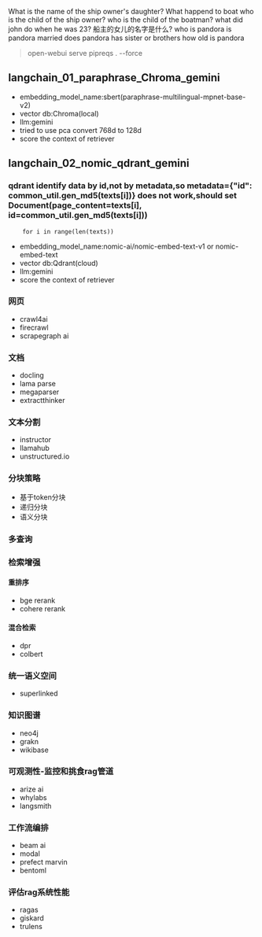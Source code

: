 >
What is the name of the ship owner's daughter?
What happend to boat
who is the child of the ship owner?
who is the child of the boatman?
what did john do when he was 23?
船主的女儿的名字是什么?
who is pandora
is pandora married
does pandora has sister or brothers
how old is pandora

> open-webui serve
> pipreqs . --force

## langchain_01_paraphrase_Chroma_gemini
- embedding_model_name:sbert(paraphrase-multilingual-mpnet-base-v2)
- vector db:Chroma(local)
- llm:gemini
- tried to use pca convert 768d to 128d
- score the context of retriever

## langchain_02_nomic_qdrant_gemini
### qdrant identify data by id,not by metadata,so metadata={"id": common_util.gen_md5(texts[i])} does not work,should set Document(page_content=texts[i], id=common_util.gen_md5(texts[i]))
        for i in range(len(texts))
- embedding_model_name:nomic-ai/nomic-embed-text-v1 or nomic-embed-text
- vector db:Qdrant(cloud)
- llm:gemini
- score the context of retriever

### 网页
- crawl4ai
- firecrawl
- scrapegraph ai
### 文档
- docling
- lama parse
- megaparser
- extractthinker
### 文本分割
- instructor
- llamahub
- unstructured.io
### 分块策略
- 基于token分块
- 递归分块
- 语义分块
### 多查询
### 检索增强
#### 重排序
- bge rerank
- cohere rerank
#### 混合检索
- dpr
- colbert
### 统一语义空间
- superlinked
### 知识图谱
- neo4j
- grakn
- wikibase

### 可观测性-监控和挑食rag管道
- arize ai
- whylabs
- langsmith

### 工作流编排
- beam ai
- modal
- prefect marvin
- bentoml

### 评估rag系统性能
- ragas
- giskard
- trulens
